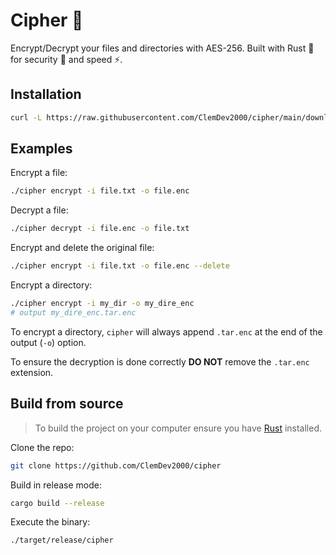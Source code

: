 # Cipher 🔐

Encrypt/Decrypt your files and directories with AES-256. Built with Rust 🦀 for security 🔐 and speed ⚡️.

## Installation

```bash
curl -L https://raw.githubusercontent.com/ClemDev2000/cipher/main/download-latest.sh | sh
```

## Examples

Encrypt a file:

```bash
./cipher encrypt -i file.txt -o file.enc
```

Decrypt a file:

```bash
./cipher decrypt -i file.enc -o file.txt
```

Encrypt and delete the original file:

```bash
./cipher encrypt -i file.txt -o file.enc --delete
```

Encrypt a directory:

```bash
./cipher encrypt -i my_dir -o my_dire_enc
# output my_dire_enc.tar.enc
```

To encrypt a directory, `cipher` will always append `.tar.enc` at the end of the output (`-o`) option.

To ensure the decryption is done correctly **DO NOT** remove the `.tar.enc` extension.

## Build from source

> To build the project on your computer ensure you have [Rust](https://www.rust-lang.org/tools/install) installed.

Clone the repo:

```bash
git clone https://github.com/ClemDev2000/cipher
```

Build in release mode:

```bash
cargo build --release
```

Execute the binary:

```bash
./target/release/cipher
```
